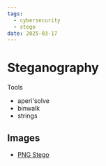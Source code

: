 ```yaml
---
tags:
  - cybersecurity
  - stego
date: 2025-03-17
---
```

# Steganography

Tools

- aperi'solve
- binwalk
- strings

## Images
- [PNG Stego](PNG%20Stego.md)